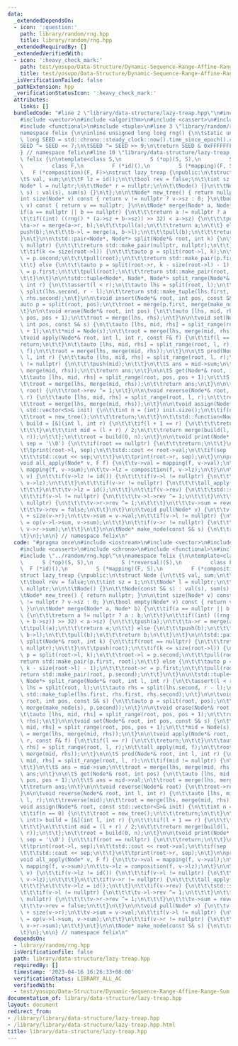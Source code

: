 ```yaml
---
data:
  _extendedDependsOn:
  - icon: ':question:'
    path: library/random/rng.hpp
    title: library/random/rng.hpp
  _extendedRequiredBy: []
  _extendedVerifiedWith:
  - icon: ':heavy_check_mark:'
    path: test/yosupo/Data-Structure/Dynamic-Sequence-Range-Affine-Range-Sum.test.cpp
    title: test/yosupo/Data-Structure/Dynamic-Sequence-Range-Affine-Range-Sum.test.cpp
  _isVerificationFailed: false
  _pathExtension: hpp
  _verificationStatusIcon: ':heavy_check_mark:'
  attributes:
    links: []
  bundledCode: "#line 2 \"library/data-structure/lazy-treap.hpp\"\n#include <iostream>\n\
    #include <vector>\n#include <algorithm>\n#include <cassert>\n#include <chrono>\n\
    #include <functional>\n#include <tuple>\n#line 3 \"library/random/rng.hpp\"\n\n\
    namespace felix {\n\ninline unsigned long long rng() {\n\tstatic unsigned long\
    \ long SEED = std::chrono::steady_clock::now().time_since_epoch().count();\n\t\
    SEED ^= SEED << 7;\n\tSEED ^= SEED >> 9;\n\treturn SEED & 0xFFFFFFFFULL;\n}\n\n\
    } // namespace felix\n#line 10 \"library/data-structure/lazy-treap.hpp\"\n\nnamespace\
    \ felix {\n\ntemplate<class S,\n         S (*op)(S, S),\n         S (*reversal)(S),\n\
    \         class F,\n         F (*id)(),\n         S (*mapping)(F, S),\n      \
    \   F (*composition)(F, F)>\nstruct lazy_treap {\npublic:\n\tstruct Node {\n\t\
    \tS val, sum;\n\t\tF lz = id();\n\t\tbool rev = false;\n\t\tint sz = 1;\n\t\t\
    Node* l = nullptr;\n\t\tNode* r = nullptr;\n\n\t\tNode() {}\n\t\tNode(const S&\
    \ s) : val(s), sum(s) {}\n\t};\n\n\tNode* new_tree() { return nullptr; }\n\n\t\
    int size(Node* v) const { return v != nullptr ? v->sz : 0; }\n\tbool empty(Node*\
    \ v) const { return v == nullptr; }\n\n\tNode* merge(Node* a, Node* b) {\n\t\t\
    if(a == nullptr || b == nullptr) {\n\t\t\treturn a != nullptr ? a : b;\n\t\t}\n\
    \t\tif((int) ((rng() * (a->sz + b->sz)) >> 32) < a->sz) {\n\t\t\tpush(a);\n\t\t\
    \ta->r = merge(a->r, b);\n\t\t\tpull(a);\n\t\t\treturn a;\n\t\t} else {\n\t\t\t\
    push(b);\n\t\t\tb->l = merge(a, b->l);\n\t\t\tpull(b);\n\t\t\treturn b;\n\t\t\
    }\n\t}\n\n\tstd::pair<Node*, Node*> split(Node*& root, int k) {\n\t\tif(root ==\
    \ nullptr) {\n\t\t\treturn std::make_pair(nullptr, nullptr);\n\t\t}\n\t\tpush(root);\n\
    \t\tif(k <= size(root->l)) {\n\t\t\tauto p = split(root->l, k);\n\t\t\troot->l\
    \ = p.second;\n\t\t\tpull(root);\n\t\t\treturn std::make_pair(p.first, root);\n\
    \t\t} else {\n\t\t\tauto p = split(root->r, k - size(root->l) - 1);\n\t\t\troot->r\
    \ = p.first;\n\t\t\tpull(root);\n\t\t\treturn std::make_pair(root, p.second);\n\
    \t\t}\n\t}\n\n\tstd::tuple<Node*, Node*, Node*> split_range(Node*& root, int l,\
    \ int r) {\n\t\tassert(l < r);\n\t\tauto lhs = split(root, l);\n\t\tauto rhs =\
    \ split(lhs.second, r - l);\n\t\treturn std::make_tuple(lhs.first, rhs.first,\
    \ rhs.second);\n\t}\n\n\tvoid insert(Node*& root, int pos, const S& s) {\n\t\t\
    auto p = split(root, pos);\n\t\troot = merge(p.first, merge(make_node(s), p.second));\n\
    \t}\n\n\tvoid erase(Node*& root, int pos) {\n\t\tauto [lhs, mid, rhs] = split_range(root,\
    \ pos, pos + 1);\n\t\troot = merge(lhs, rhs);\n\t}\n\n\tvoid set(Node*& root,\
    \ int pos, const S& s) {\n\t\tauto [lhs, mid, rhs] = split_range(root, pos, pos\
    \ + 1);\n\t\t*mid = Node(s);\n\t\troot = merge(lhs, merge(mid, rhs));\n\t}\n\n\
    \tvoid apply(Node*& root, int l, int r, const F& f) {\n\t\tif(l == r) {\n\t\t\t\
    return;\n\t\t}\n\t\tauto [lhs, mid, rhs] = split_range(root, l, r);\n\t\tall_apply(mid,\
    \ f);\n\t\troot = merge(lhs, merge(mid, rhs));\n\t}\n\n\tS prod(Node*& root, int\
    \ l, int r) {\n\t\tauto [lhs, mid, rhs] = split_range(root, l, r);\n\t\tif(mid\
    \ != nullptr) {\n\t\t\tpush(mid);\n\t\t}\n\t\tS ans = mid->sum;\n\t\troot = merge(lhs,\
    \ merge(mid, rhs));\n\t\treturn ans;\n\t}\n\n\tS get(Node*& root, int pos) {\n\
    \t\tauto [lhs, mid, rhs] = split_range(root, pos, pos + 1);\n\t\tS ans = mid->val;\n\
    \t\troot = merge(lhs, merge(mid, rhs));\n\t\treturn ans;\n\t}\n\n\tvoid reverse(Node*&\
    \ root) {\n\t\troot->rev ^= 1;\n\t}\n\n\tvoid reverse(Node*& root, int l, int\
    \ r) {\n\t\tauto [lhs, mid, rhs] = split_range(root, l, r);\n\t\treverse(mid);\n\
    \t\troot = merge(lhs, merge(mid, rhs));\n\t}\n\n\tvoid assign(Node*& root, const\
    \ std::vector<S>& init) {\n\t\tint n = (int) init.size();\n\t\tif(n == 0) {\n\t\
    \t\troot = new_tree();\n\t\t\treturn;\n\t\t}\n\t\tstd::function<Node*(int, int)>\
    \ build = [&](int l, int r) {\n\t\t\tif(l + 1 == r) {\n\t\t\t\treturn make_node(init[l]);\n\
    \t\t\t}\n\t\t\tint mid = (l + r) / 2;\n\t\t\treturn merge(build(l, mid), build(mid,\
    \ r));\n\t\t};\n\t\troot = build(0, n);\n\t}\n\n\tvoid print(Node* root, char\
    \ sep = '\\0') {\n\t\tif(root == nullptr) {\n\t\t\treturn;\n\t\t}\n\t\tpush(root);\n\
    \t\tprint(root->l, sep);\n\t\tstd::cout << root->val;\n\t\tif(sep != '\\0') {\n\
    \t\t\tstd::cout << sep;\n\t\t}\n\t\tprint(root->r, sep);\n\t}\n\nprotected:\n\t\
    void all_apply(Node* v, F f) {\n\t\tv->val = mapping(f, v->val);\n\t\tv->sum =\
    \ mapping(f, v->sum);\n\t\tv->lz = composition(f, v->lz);\n\t}\n\n\tvoid push(Node*\
    \ v) {\n\t\tif(v->lz != id()) {\n\t\t\tif(v->l != nullptr) {\n\t\t\t\tall_apply(v->l,\
    \ v->lz);\n\t\t\t}\n\t\t\tif(v->r != nullptr) {\n\t\t\t\tall_apply(v->r, v->lz);\n\
    \t\t\t}\n\t\t\tv->lz = id();\n\t\t}\n\t\tif(v->rev) {\n\t\t\tstd::swap(v->l, v->r);\n\
    \t\t\tif(v->l != nullptr) {\n\t\t\t\tv->l->rev ^= 1;\n\t\t\t}\n\t\t\tif(v->r !=\
    \ nullptr) {\n\t\t\t\tv->r->rev ^= 1;\n\t\t\t}\n\t\t\tv->sum = reversal(v->sum);\n\
    \t\t\tv->rev = false;\n\t\t}\n\t}\n\n\tvoid pull(Node* v) {\n\t\tv->sz = 1 + size(v->l)\
    \ + size(v->r);\n\t\tv->sum = v->val;\n\t\tif(v->l != nullptr) {\n\t\t\tv->sum\
    \ = op(v->l->sum, v->sum);\n\t\t}\n\t\tif(v->r != nullptr) {\n\t\t\tv->sum = op(v->sum,\
    \ v->r->sum);\n\t\t}\n\t}\n\n\tNode* make_node(const S& s) {\n\t\treturn new Node(s);\n\
    \t}\n};\n\n} // namespace felix\n"
  code: "#pragma once\n#include <iostream>\n#include <vector>\n#include <algorithm>\n\
    #include <cassert>\n#include <chrono>\n#include <functional>\n#include <tuple>\n\
    #include \"../random/rng.hpp\"\n\nnamespace felix {\n\ntemplate<class S,\n   \
    \      S (*op)(S, S),\n         S (*reversal)(S),\n         class F,\n       \
    \  F (*id)(),\n         S (*mapping)(F, S),\n         F (*composition)(F, F)>\n\
    struct lazy_treap {\npublic:\n\tstruct Node {\n\t\tS val, sum;\n\t\tF lz = id();\n\
    \t\tbool rev = false;\n\t\tint sz = 1;\n\t\tNode* l = nullptr;\n\t\tNode* r =\
    \ nullptr;\n\n\t\tNode() {}\n\t\tNode(const S& s) : val(s), sum(s) {}\n\t};\n\n\
    \tNode* new_tree() { return nullptr; }\n\n\tint size(Node* v) const { return v\
    \ != nullptr ? v->sz : 0; }\n\tbool empty(Node* v) const { return v == nullptr;\
    \ }\n\n\tNode* merge(Node* a, Node* b) {\n\t\tif(a == nullptr || b == nullptr)\
    \ {\n\t\t\treturn a != nullptr ? a : b;\n\t\t}\n\t\tif((int) ((rng() * (a->sz\
    \ + b->sz)) >> 32) < a->sz) {\n\t\t\tpush(a);\n\t\t\ta->r = merge(a->r, b);\n\t\
    \t\tpull(a);\n\t\t\treturn a;\n\t\t} else {\n\t\t\tpush(b);\n\t\t\tb->l = merge(a,\
    \ b->l);\n\t\t\tpull(b);\n\t\t\treturn b;\n\t\t}\n\t}\n\n\tstd::pair<Node*, Node*>\
    \ split(Node*& root, int k) {\n\t\tif(root == nullptr) {\n\t\t\treturn std::make_pair(nullptr,\
    \ nullptr);\n\t\t}\n\t\tpush(root);\n\t\tif(k <= size(root->l)) {\n\t\t\tauto\
    \ p = split(root->l, k);\n\t\t\troot->l = p.second;\n\t\t\tpull(root);\n\t\t\t\
    return std::make_pair(p.first, root);\n\t\t} else {\n\t\t\tauto p = split(root->r,\
    \ k - size(root->l) - 1);\n\t\t\troot->r = p.first;\n\t\t\tpull(root);\n\t\t\t\
    return std::make_pair(root, p.second);\n\t\t}\n\t}\n\n\tstd::tuple<Node*, Node*,\
    \ Node*> split_range(Node*& root, int l, int r) {\n\t\tassert(l < r);\n\t\tauto\
    \ lhs = split(root, l);\n\t\tauto rhs = split(lhs.second, r - l);\n\t\treturn\
    \ std::make_tuple(lhs.first, rhs.first, rhs.second);\n\t}\n\n\tvoid insert(Node*&\
    \ root, int pos, const S& s) {\n\t\tauto p = split(root, pos);\n\t\troot = merge(p.first,\
    \ merge(make_node(s), p.second));\n\t}\n\n\tvoid erase(Node*& root, int pos) {\n\
    \t\tauto [lhs, mid, rhs] = split_range(root, pos, pos + 1);\n\t\troot = merge(lhs,\
    \ rhs);\n\t}\n\n\tvoid set(Node*& root, int pos, const S& s) {\n\t\tauto [lhs,\
    \ mid, rhs] = split_range(root, pos, pos + 1);\n\t\t*mid = Node(s);\n\t\troot\
    \ = merge(lhs, merge(mid, rhs));\n\t}\n\n\tvoid apply(Node*& root, int l, int\
    \ r, const F& f) {\n\t\tif(l == r) {\n\t\t\treturn;\n\t\t}\n\t\tauto [lhs, mid,\
    \ rhs] = split_range(root, l, r);\n\t\tall_apply(mid, f);\n\t\troot = merge(lhs,\
    \ merge(mid, rhs));\n\t}\n\n\tS prod(Node*& root, int l, int r) {\n\t\tauto [lhs,\
    \ mid, rhs] = split_range(root, l, r);\n\t\tif(mid != nullptr) {\n\t\t\tpush(mid);\n\
    \t\t}\n\t\tS ans = mid->sum;\n\t\troot = merge(lhs, merge(mid, rhs));\n\t\treturn\
    \ ans;\n\t}\n\n\tS get(Node*& root, int pos) {\n\t\tauto [lhs, mid, rhs] = split_range(root,\
    \ pos, pos + 1);\n\t\tS ans = mid->val;\n\t\troot = merge(lhs, merge(mid, rhs));\n\
    \t\treturn ans;\n\t}\n\n\tvoid reverse(Node*& root) {\n\t\troot->rev ^= 1;\n\t\
    }\n\n\tvoid reverse(Node*& root, int l, int r) {\n\t\tauto [lhs, mid, rhs] = split_range(root,\
    \ l, r);\n\t\treverse(mid);\n\t\troot = merge(lhs, merge(mid, rhs));\n\t}\n\n\t\
    void assign(Node*& root, const std::vector<S>& init) {\n\t\tint n = (int) init.size();\n\
    \t\tif(n == 0) {\n\t\t\troot = new_tree();\n\t\t\treturn;\n\t\t}\n\t\tstd::function<Node*(int,\
    \ int)> build = [&](int l, int r) {\n\t\t\tif(l + 1 == r) {\n\t\t\t\treturn make_node(init[l]);\n\
    \t\t\t}\n\t\t\tint mid = (l + r) / 2;\n\t\t\treturn merge(build(l, mid), build(mid,\
    \ r));\n\t\t};\n\t\troot = build(0, n);\n\t}\n\n\tvoid print(Node* root, char\
    \ sep = '\\0') {\n\t\tif(root == nullptr) {\n\t\t\treturn;\n\t\t}\n\t\tpush(root);\n\
    \t\tprint(root->l, sep);\n\t\tstd::cout << root->val;\n\t\tif(sep != '\\0') {\n\
    \t\t\tstd::cout << sep;\n\t\t}\n\t\tprint(root->r, sep);\n\t}\n\nprotected:\n\t\
    void all_apply(Node* v, F f) {\n\t\tv->val = mapping(f, v->val);\n\t\tv->sum =\
    \ mapping(f, v->sum);\n\t\tv->lz = composition(f, v->lz);\n\t}\n\n\tvoid push(Node*\
    \ v) {\n\t\tif(v->lz != id()) {\n\t\t\tif(v->l != nullptr) {\n\t\t\t\tall_apply(v->l,\
    \ v->lz);\n\t\t\t}\n\t\t\tif(v->r != nullptr) {\n\t\t\t\tall_apply(v->r, v->lz);\n\
    \t\t\t}\n\t\t\tv->lz = id();\n\t\t}\n\t\tif(v->rev) {\n\t\t\tstd::swap(v->l, v->r);\n\
    \t\t\tif(v->l != nullptr) {\n\t\t\t\tv->l->rev ^= 1;\n\t\t\t}\n\t\t\tif(v->r !=\
    \ nullptr) {\n\t\t\t\tv->r->rev ^= 1;\n\t\t\t}\n\t\t\tv->sum = reversal(v->sum);\n\
    \t\t\tv->rev = false;\n\t\t}\n\t}\n\n\tvoid pull(Node* v) {\n\t\tv->sz = 1 + size(v->l)\
    \ + size(v->r);\n\t\tv->sum = v->val;\n\t\tif(v->l != nullptr) {\n\t\t\tv->sum\
    \ = op(v->l->sum, v->sum);\n\t\t}\n\t\tif(v->r != nullptr) {\n\t\t\tv->sum = op(v->sum,\
    \ v->r->sum);\n\t\t}\n\t}\n\n\tNode* make_node(const S& s) {\n\t\treturn new Node(s);\n\
    \t}\n};\n\n} // namespace felix\n"
  dependsOn:
  - library/random/rng.hpp
  isVerificationFile: false
  path: library/data-structure/lazy-treap.hpp
  requiredBy: []
  timestamp: '2023-04-16 16:26:33+08:00'
  verificationStatus: LIBRARY_ALL_AC
  verifiedWith:
  - test/yosupo/Data-Structure/Dynamic-Sequence-Range-Affine-Range-Sum.test.cpp
documentation_of: library/data-structure/lazy-treap.hpp
layout: document
redirect_from:
- /library/library/data-structure/lazy-treap.hpp
- /library/library/data-structure/lazy-treap.hpp.html
title: library/data-structure/lazy-treap.hpp
---
```

